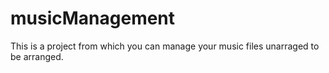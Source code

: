 musicManagement
===============

This is a project from which you can manage your music files unarraged to be arranged.
